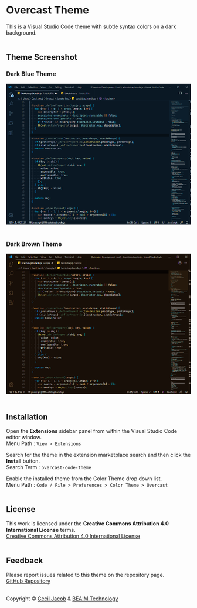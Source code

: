 # Overcast Theme

This is a Visual Studio Code theme with subtle syntax colors on a dark background.
<br><br>


## Theme Screenshot

### Dark Blue Theme

![Overcast - Dark Blue Theme](./image/overcast-dark-blue-theme-screenshot.png)
<br><br>


### Dark Brown Theme

![Overcast - Dark Brown Theme](./image/overcast-dark-brown-theme-screenshot.png)
<br><br>


## Installation

Open the __Extensions__ sidebar panel from within the Visual Studio Code editor window.<br>
Menu Path : `View > Extensions`


Search for the theme in the extension marketplace search and then click the __Install__ button.<br>
Search Term : `overcast-code-theme`


Enable the installed theme from the Color Theme drop down list.<br>
Menu Path : `Code / File > Preferences > Color Theme > Overcast`
<br><br>


## License

This work is licensed under the __Creative Commons Attribution 4.0 International License__ terms.<br>
[Creative Commons Attribution 4.0 International License](https://creativecommons.org/licenses/by/4.0/legalcode)
<br><br>


## Feedback

Please report issues related to this theme on the repository page.<br>
[GitHub Repository](https://github.com/ceciljacob/overcast-code-theme/issues)
<br><br>


Copyright &copy; [Cecil Jacob](https://www.ceciljacob.com) &amp; [BEAIM Technology](https://www.beaim.com)
<br>

